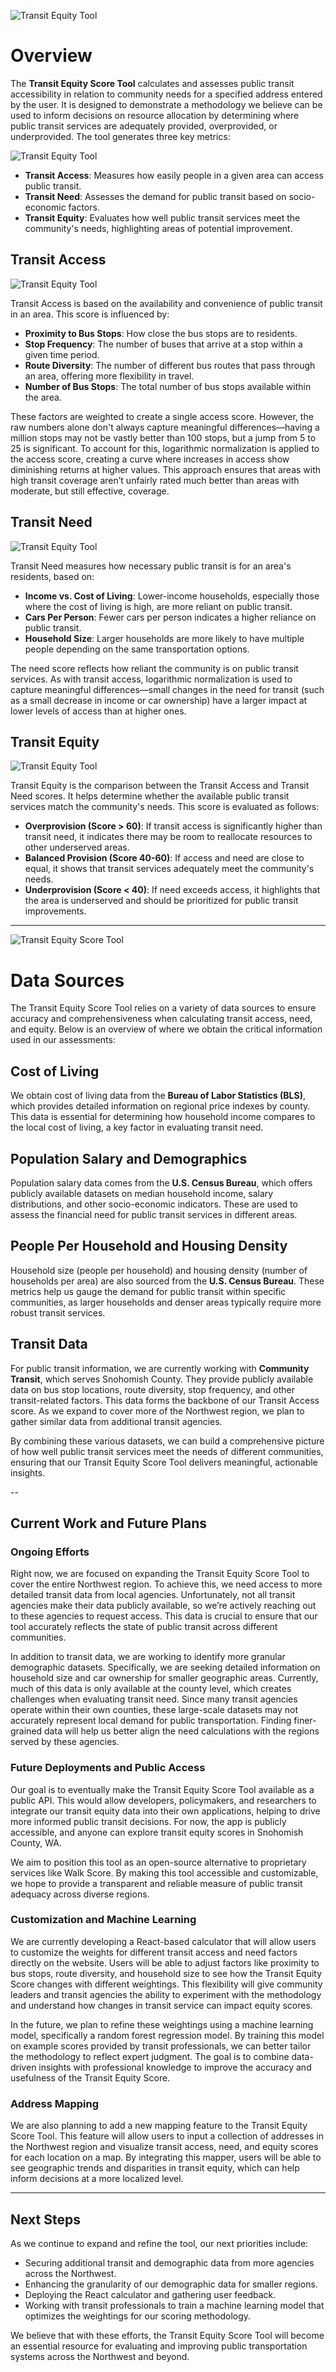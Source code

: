 ![Transit Equity Tool](docs/enter.png) <!-- Add your image URL here -->

# Overview

The **Transit Equity Score Tool** calculates and assesses public transit accessibility in relation to community needs for a specified address entered by the user. It is designed to demonstrate a methodology we believe can be used to inform decisions on resource allocation by determining where public transit services are adequately provided, overprovided, or underprovided. The tool generates three key metrics:

![Transit Equity Tool](docs/overview.png) <!-- Add your image URL here -->

- **Transit Access**: Measures how easily people in a given area can access public transit.
- **Transit Need**: Assesses the demand for public transit based on socio-economic factors.
- **Transit Equity**: Evaluates how well public transit services meet the community's needs, highlighting areas of potential improvement.

## Transit Access

![Transit Equity Tool](docs/access.png) <!-- Add your image URL here -->

Transit Access is based on the availability and convenience of public transit in an area. This score is influenced by:

- **Proximity to Bus Stops**: How close the bus stops are to residents.
- **Stop Frequency**: The number of buses that arrive at a stop within a given time period.
- **Route Diversity**: The number of different bus routes that pass through an area, offering more flexibility in travel.
- **Number of Bus Stops**: The total number of bus stops available within the area.

These factors are weighted to create a single access score. However, the raw numbers alone don't always capture meaningful differences—having a million stops may not be vastly better than 100 stops, but a jump from 5 to 25 is significant. To account for this, logarithmic normalization is applied to the access score, creating a curve where increases in access show diminishing returns at higher values. This approach ensures that areas with high transit coverage aren’t unfairly rated much better than areas with moderate, but still effective, coverage.

## Transit Need

![Transit Equity Tool](docs/need.png) <!-- Add your image URL here -->

Transit Need measures how necessary public transit is for an area's residents, based on:

- **Income vs. Cost of Living**: Lower-income households, especially those where the cost of living is high, are more reliant on public transit.
- **Cars Per Person**: Fewer cars per person indicates a higher reliance on public transit.
- **Household Size**: Larger households are more likely to have multiple people depending on the same transportation options.

The need score reflects how reliant the community is on public transit services. As with transit access, logarithmic normalization is used to capture meaningful differences—small changes in the need for transit (such as a small decrease in income or car ownership) have a larger impact at lower levels of access than at higher ones.

## Transit Equity

![Transit Equity Tool](docs/equity.png) <!-- Add your image URL here -->

Transit Equity is the comparison between the Transit Access and Transit Need scores. It helps determine whether the available public transit services match the community's needs. This score is evaluated as follows:

- **Overprovision (Score > 60)**: If transit access is significantly higher than transit need, it indicates there may be room to reallocate resources to other underserved areas.
- **Balanced Provision (Score 40-60)**: If access and need are close to equal, it shows that transit services adequately meet the community's needs.
- **Underprovision (Score < 40)**: If need exceeds access, it highlights that the area is underserved and should be prioritized for public transit improvements.

---

![Transit Equity Score Tool](link_to_image)

# Data Sources

The Transit Equity Score Tool relies on a variety of data sources to ensure accuracy and comprehensiveness when calculating transit access, need, and equity. Below is an overview of where we obtain the critical information used in our assessments:

## Cost of Living

We obtain cost of living data from the **Bureau of Labor Statistics (BLS)**, which provides detailed information on regional price indexes by county. This data is essential for determining how household income compares to the local cost of living, a key factor in evaluating transit need.

## Population Salary and Demographics

Population salary data comes from the **U.S. Census Bureau**, which offers publicly available datasets on median household income, salary distributions, and other socio-economic indicators. These are used to assess the financial need for public transit services in different areas.

## People Per Household and Housing Density

Household size (people per household) and housing density (number of households per area) are also sourced from the **U.S. Census Bureau**. These metrics help us gauge the demand for public transit within specific communities, as larger households and denser areas typically require more robust transit services.

## Transit Data

For public transit information, we are currently working with **Community Transit**, which serves Snohomish County. They provide publicly available data on bus stop locations, route diversity, stop frequency, and other transit-related factors. This data forms the backbone of our Transit Access score. As we expand to cover more of the Northwest region, we plan to gather similar data from additional transit agencies.

By combining these various datasets, we can build a comprehensive picture of how well public transit services meet the needs of different communities, ensuring that our Transit Equity Score Tool delivers meaningful, actionable insights.


--


## Current Work and Future Plans

### Ongoing Efforts

Right now, we are focused on expanding the Transit Equity Score Tool to cover the entire Northwest region. To achieve this, we need access to more detailed transit data from local agencies. Unfortunately, not all transit agencies make their data publicly available, so we’re actively reaching out to these agencies to request access. This data is crucial to ensure that our tool accurately reflects the state of public transit across different communities.

In addition to transit data, we are working to identify more granular demographic datasets. Specifically, we are seeking detailed information on household size and car ownership for smaller geographic areas. Currently, much of this data is only available at the county level, which creates challenges when evaluating transit need. Since many transit agencies operate within their own counties, these large-scale datasets may not accurately represent local demand for public transportation. Finding finer-grained data will help us better align the need calculations with the regions served by these agencies.

### Future Deployments and Public Access

Our goal is to eventually make the Transit Equity Score Tool available as a public API. This would allow developers, policymakers, and researchers to integrate our transit equity data into their own applications, helping to drive more informed public transit decisions. For now, the app is publicly accessible, and anyone can explore transit equity scores in Snohomish County, WA.

We aim to position this tool as an open-source alternative to proprietary services like Walk Score. By making this tool accessible and customizable, we hope to provide a transparent and reliable measure of public transit adequacy across diverse regions.

### Customization and Machine Learning

We are currently developing a React-based calculator that will allow users to customize the weights for different transit access and need factors directly on the website. Users will be able to adjust factors like proximity to bus stops, route diversity, and household size to see how the Transit Equity Score changes with different weightings. This flexibility will give community leaders and transit agencies the ability to experiment with the methodology and understand how changes in transit service can impact equity scores.

In the future, we plan to refine these weightings using a machine learning model, specifically a random forest regression model. By training this model on example scores provided by transit professionals, we can better tailor the methodology to reflect expert judgment. The goal is to combine data-driven insights with professional knowledge to improve the accuracy and usefulness of the Transit Equity Score.

### Address Mapping

We are also planning to add a new mapping feature to the Transit Equity Score Tool. This feature will allow users to input a collection of addresses in the Northwest region and visualize transit access, need, and equity scores for each location on a map. By integrating this mapper, users will be able to see geographic trends and disparities in transit equity, which can help inform decisions at a more localized level.

---

## Next Steps

As we continue to expand and refine the tool, our next priorities include:

- Securing additional transit and demographic data from more agencies across the Northwest.
- Enhancing the granularity of our demographic data for smaller regions.
- Deploying the React calculator and gathering user feedback.
- Working with transit professionals to train a machine learning model that optimizes the weightings for our scoring methodology.

We believe that with these efforts, the Transit Equity Score Tool will become an essential resource for evaluating and improving public transportation systems across the Northwest and beyond.
